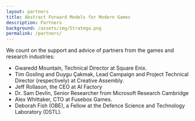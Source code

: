```yaml
---
layout: partners
title: Abstract Forward Models for Modern Games
description: Partners
background: /assets/img/Stratega.png
permalink: /partners/
---
```


We count on the support and advice of partners from the games and research industries:

- Gwaredd Mountain, Technical Director at Square Enix.
- Tim Gosling and Duygu Çakmak, Lead Campaign and Project Technical Director (respectively) at Creative Assembly.
- Jeff Rollason, the CEO at AI Factory
- Dr. Sam Devlin, Senior Researcher from Microsoft Research Cambridge 
- Alex Whittaker, CTO at Fusebox Games.
- Deborah Fish (OBE), a Fellow at the Defence Science and Technology Laboratory (DSTL).

